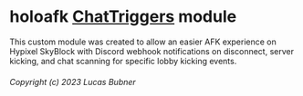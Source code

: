# holoafk [ChatTriggers](https://github.com/ChatTriggers/ChatTriggers) module
This custom module was created to allow an easier AFK experience on Hypixel SkyBlock with Discord webhook notifications on disconnect, server kicking, and chat scanning for specific lobby kicking events.

###### Copyright (c) 2023 Lucas Bubner
